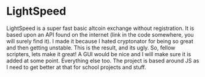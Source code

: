# LightSpeed
LightSpeed is a super fast basic altcoin exchange without registration. It is based upon an API found on the internet
(link in the code somewhere, you will surely find it). I made it because I hated cryptonator for being so great and then
getting unstable. This is the result, and its ugly. So, fellow scripters, lets make it great! A GUI would be nice and I
will make sure it is added at some point. Everything else too. The project is based around JS as I need to get better
at that for school projects and stuff.
